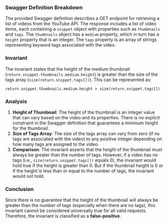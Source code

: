 ### Swagger Definition Breakdown
The provided Swagger definition describes a GET endpoint for retrieving a list of videos from the YouTube API. The response includes a list of video items, each containing a `snippet` object with properties such as `thumbnails` and `tags`. The `thumbnails` object has a `medium` property, which in turn has a `height` property that is an integer. The `tags` property is an array of strings representing keyword tags associated with the video.

### Invariant
The invariant states that the height of the medium thumbnail (`return.snippet.thumbnails.medium.height`) is greater than the size of the tags array (`size(return.snippet.tags[])`). This can be represented as:

`return.snippet.thumbnails.medium.height > size(return.snippet.tags[])`

### Analysis
1. **Height of Thumbnail**: The height of the thumbnail is an integer value that can vary based on the video and its properties. There is no explicit constraint in the Swagger definition that guarantees a minimum height for the thumbnail.
2. **Size of Tags Array**: The size of the tags array can vary from zero (if no tags are associated with the video) to any positive integer depending on how many tags are assigned to the video.
3. **Comparison**: The invariant asserts that the height of the thumbnail must always be greater than the number of tags. However, if a video has no tags (i.e., `size(return.snippet.tags[])` equals 0), the invariant would hold true if the height is greater than 0. But if the thumbnail height is 0 or if the height is less than or equal to the number of tags, the invariant would not hold.

### Conclusion
Since there is no guarantee that the height of the thumbnail will always be greater than the number of tags (especially when there are no tags), this invariant cannot be considered universally true for all valid requests. Therefore, the invariant is classified as a **false-positive**.
